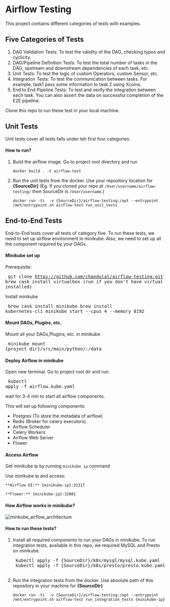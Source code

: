 # Airflow Testing
This project contains different categories of tests with examples. 
 
## Five Categories of Tests
1. DAG Validation Tests: To test the validity of the DAG, checking typos and cyclicity.
2. DAG/Pipeline Definition Tests: To test the total number of tasks in the DAG, upstream and downstream dependencies of each task, etc.
3. Unit Tests: To test the logic of custom Operators, custom Sensor, etc.
4. Integration Tests: To test the communication between tasks. For example, task1 pass some information to task 2 using Xcoms.
5. End to End Pipeline Tests: To test and verify the integration between each task. You can also assert the data on successful completion of the E2E pipeline.

Clone this repo to run these test in your local machine.

## Unit Tests

Unit tests cover all tests falls under teh first four categories.  

#### How to run?
1. Build the airflow image. Go to project root directory and run <br>

    ```docker build . -t airflow-test```

2. Run the unit tests from the docker. Use your repository location for **{SourceDir}** (Eg. If you cloned your repo at `/User/username/airflow-testing/` then 
SourceDir is `/User/username`.)

     ```docker run -ti  -v {SourceDir}/airflow-testing:/opt --entrypoint /mnt/entrypoint.sh airflow-test run_unit_tests```

## End-to-End Tests

End-to-End tests cover all tests of category five. To run these tests, 
we need to set up airflow environment in minikube. Also, we need to set up
all the component required by your DAGs. 

#### Minikube set up
   
Prerequisite:
    <pre>
    git clone https://github.com/chandulal/airflow-testing.git
    brew cask install virtualbox (run if you don't have virtual box installed)
    </pre>

Install minikube
    <pre>
    brew cask install minikube
    brew install kubernetes-cli
    minikube start --cpus 4 --memory 8192
    </pre>

#### Mount DAGs, Plugins, etc.

Mount all your DAGs,Plugins, etc. in minikube
    <pre> 
    minikube mount {project dir}/src/main/python/:/data
    </pre>
    
#### Deploy Airflow in minikube

Open new terminal. Go to project root dir and run:
    <pre> 
    kubectl apply -f airflow.kube.yaml
    </pre>

wait for 3-4 min to start all airflow components.

This will set up following components: <br />
   * Postgres (To store the metadata of airflow)
   * Redis (Broker for celery executors)
   * Airflow Scheduler
   * Celery Workers
   * Airflow Web Server
   * Flower
   
#### Access Airflow   
Get minikube ip by running ```minikube ip``` command

Use minikube ip and access: 

    **Airflow UI:** {minikube-ip}:31317 
    
    **Flower:** {minikube-ip}:32081

#### How Airflow works in minikube?

![minkube_airflow_architecture](https://github.com/chandulal/airflow-testing/blob/master/how_minikube_work.png)

#### How to run these tests?

1. Install all required components to run your DAGs in minikube. To run integration tests,
available in this repo, we required MySQL and Presto on minikube.
    <pre>
    kubectl apply -f {SourceDir}/k8s/mysql/mysql.kube.yaml
    kubectl apply -f {SourceDir}/k8s/presto/presto.kube.yaml
    </pre> 

2. Run the integration tests from the docker. Use absolute path of this repository in your machine for **{SourceDir}**

     ```docker run -ti  -v {SourceDir}/airflow-testing:/opt --entrypoint /mnt/entrypoint.sh airflow-test run_integration_tests {minikube-ip} ```